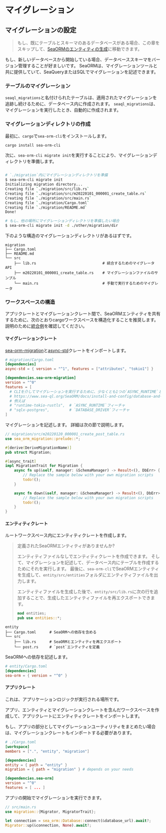 # マイグレーション

## マイグレーションの設定

> もし、既にテーブルとスキーマのあるデータベースがある場合、この章をスキップして、[SeaORMのエンティティの生成](https://www.sea-ql.org/SeaORM/docs/generate-entity/sea-orm-cli/)に移動できます。

もし、新しいデータベースから開始している場合、データベーススキーマをバージョン管理することが好ましいです。
SeaORMは、マイグレーションツールと共に提供していて、SeaQueryまたはSQLでマイグレーションを記述できます。

### テーブルのマイグレーション

`seaql_migrations`と名付けられたテーブルは、適用されたマイグレーションを追跡し続けるために、データベース内に作成されます。
`seaql_migrations`は、マイグレーションを実行したとき、自動的に作成されます。

### マイグレーションディレクトリの作成

最初に、`cargo`で`sea-orm-cli`をインストールします。

```bash
cargo install sea-orm-cli
```

次に、`sea-orm-cli migrate init`を実行することにより、マイグレーションディレクトリを準備します。

```bash

# `./migration`内にマイグレーションディレクトリを準備
$ sea-orm-cli migrate init
Initializing migration directory...
Creating file `./migration/src/lib.rs`
Creating file `./migration/src/m20220101_000001_create_table.rs`
Creating file `./migration/src/main.rs`
Creating file `./migration/Cargo.toml`
Creating file `./migration/README.md`
Done!

# もし、他の場所にマイグレーションディレクトリを準備したい場合
$ sea-orm-cli migrate init -d ./other/migration/dir
```

下のような構造のマイグレーションディレクトリがあるはずです。

```text
migration
├── Cargo.toml
├── README.md
└── src
    ├── lib.rs                              # 統合するためのマイグレータAPI
    ├── m20220101_000001_create_table.rs    # マイグレーションファイルのサンプル
    └── main.rs                             # 手動で実行するためのマイグレータ
```

### ワークスペースの構造

アプリクレートとマイグレーションクレート間で、SeaORMエンティティを共有するために、次のとおりcargoワークスペースを構造化することを推奨します。
説明のために[統合例](https://github.com/SeaQL/sea-orm/tree/master/examples)を確認してください。

#### マイグレーションクレート

[sea-orm-migration](https://crates.io/crates/sea-orm-migration)と[async-std](https://crates.io/crates/async-std)クレートをインポートします。

```toml
# migration/Cargo.toml
[dependencies]
async-std = { version = "^1", features = ["attributes", "tokio1"] }

[dependencies.sea-orm-migration]
version = "^0"
features = [
  # CLIを介してマイグレーションを実行するために、少なくとも1つの`ASYNC_RUNTIME`と`DATABASE_DRIVER`フィーチャを有効にしてください。
  # https://www.sea-ql.org/SeaORM/docs/install-and-config/database-and-async-runtime でサポートされたフィーチャのリストを参照できます。
  # 例えば
  # "runtime-tokio-rustls",  # `ASYNC_RUNTIME`フィーチャ
  # "sqlx-postgres",         # `DATABASE_DRIVER`フィーチャ
]
```

マイグレーションを記述します。
詳細は次の節で説明します。

```rust
// migration/src/m20220120_000001_create_post_table.rs
use sea_orm_migration::prelude::*;

#[derive(DeriveMigrationName)]
pub struct Migration;

#[async_trait]
impl MigrationTrait for Migration {
    async fn up(&self, manager: &SchemaManager) -> Result<(), DbErr> {
        // Replace the sample below with your own migration scripts
        todo!();
    }

    async fn down(&self, manager: &SchemaManager) -> Result<(), DbErr> {
        // Replace the sample below with your own migration scripts
        todo!();
    }
}
```

#### エンティティクレート

ルートワークスペース内にエンティティクレートを作成します。

> 定義されたSeaORMエンティティがありませんか?
>
> エンティティファイルなしでエンティティクレートを作成できます。
> そして、マイグレーションを記述して、データベース内にテーブルを作成するためにそれを実行します。
> 最後に、`sea-orm-cli`でSeaORMエンティティを生成して、`entity/src/entities`フォルダにエンティティファイルを出力します。
>
> エンティティファイルを生成した後で、`entity/src/lib.rs`に次の行を追加することで、生成したエンティティファイルを再エクスポートできます。
>
> ```rust
> mod entities;
> pub use entities::*;
> ```

```text
entity
├── Cargo.toml      # SeaORMへの依存を含める
└── src
    ├── lib.rs      # SeaORMとエンティティを再エクスポート
    └── post.rs     # `post`エンティティを定義
```

SeaORMへの依存を記述します。

```toml
# entity/Cargo.toml
[dependencies]
sea-orm = { version = "^0" }
```

#### アプリクレート

これは、アプリケーションロジックが実行される場所です。

アプリ、エンティティとマイグレーションクレートを含んだワークスペースを作成して、アプリクレートにエンティティクレートをインポートします。

もし、アプリの部分としてマイグレーションユーティリティをまとめたい場合は、マイグレーションクレートもインポートする必要があります。

```toml
# ./Cargo.toml
[workspace]
members = [".", "entity", "migration"]

[dependencies]
entity = { path = "entity" }
migration = { path = "migration" } # depends on your needs

[dependencies.sea-orm]
version = "^0"
features = [ ... ]
```

アプリの開始でマイグレーションを実行できます。

```rust
// src/main.rs
use migration::{Migrator, MigratorTrait};

let connection = sea_orm::Database::connect(&database_url).await?;
Migrator::up(&connection, None).await?;
```
